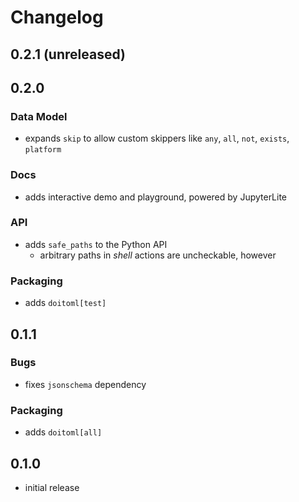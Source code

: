 # Changelog

## 0.2.1 (unreleased)

## 0.2.0

### Data Model

- expands `skip` to allow custom skippers like `any`, `all`, `not`, `exists`, `platform`

### Docs

- adds interactive demo and playground, powered by JupyterLite

### API

- adds `safe_paths` to the Python API
  - arbitrary paths in _shell_ actions are uncheckable, however

### Packaging

- adds `doitoml[test]`

## 0.1.1

### Bugs

- fixes `jsonschema` dependency

### Packaging

- adds `doitoml[all]`

## 0.1.0

- initial release
